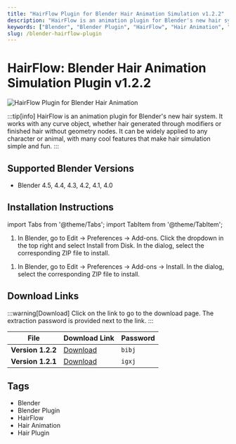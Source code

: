 ```yaml
---
title: "HairFlow Plugin for Blender Hair Animation Simulation v1.2.2"
description: "HairFlow is an animation plugin for Blender's new hair system. It works with any curve object, whether hair generated through modifiers or finished hair without geometry nodes."
keywords: ["Blender", "Blender Plugin", "HairFlow", "Hair Animation", "Hair Plugin"]
slug: /blender-hairflow-plugin
---
```


# HairFlow: Blender Hair Animation Simulation Plugin v1.2.2

![HairFlow Plugin for Blender Hair Animation](https://www.gfxcamp.com/wp-content/uploads/2025/04/Hairflow.jpg)

:::tip[info]
HairFlow is an animation plugin for Blender's new hair system. It works with any curve object, whether hair generated through modifiers or finished hair without geometry nodes. It can be widely applied to any character or animal, with many cool features that make hair simulation simple and fun.
:::

## Supported Blender Versions

- Blender 4.5, 4.4, 4.3, 4.2, 4.1, 4.0

## Installation Instructions

import Tabs from '@theme/Tabs';
import TabItem from '@theme/TabItem';

<Tabs>
  <TabItem value="blender-4.1+" label="Blender 4.1 and Later" default>
    <ol>
      <li>In Blender, go to Edit → Preferences → Add-ons. Click the dropdown in the top right and select Install from Disk. In the dialog, select the corresponding ZIP file to install.</li>
    </ol>
  </TabItem>
  <TabItem value="blender-4.0-" label="Blender 4.0 and Earlier">
    <ol>
      <li>In Blender, go to Edit → Preferences → Add-ons → Install. In the dialog, select the corresponding ZIP file to install.</li>
    </ol>
  </TabItem>
</Tabs>

## Download Links

:::warning[Download]
Click on the link to go to the download page. The extraction password is provided next to the link.
:::

| File | Download Link | Password |
| ---- | ------------- | -------- |
| **Version 1.2.2** | [Download](https://pan.baidu.com/s/1DD1AGWnvJJdY6GXjCqL8jA?pwd=bibj) | `bibj` |
| **Version 1.2.1** | [Download](https://pan.baidu.com/s/1BHeDZqVon_SS4nNUn-HYHA?pwd=igxj) | `igxj` |

## Tags

- Blender
- Blender Plugin
- HairFlow
- Hair Animation
- Hair Plugin